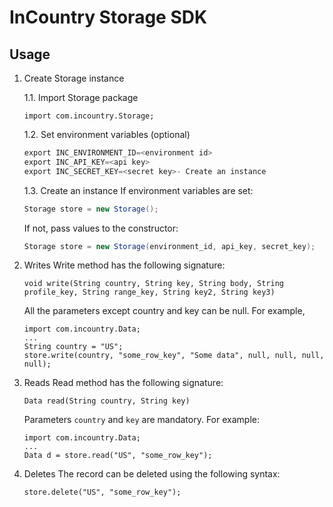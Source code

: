 InCountry Storage SDK
============

Usage
-----

1) Create Storage instance

    1.1. Import Storage package
    ```
    import com.incountry.Storage;
    ```
    1.2. Set environment variables (optional)
    ```java
    export INC_ENVIRONMENT_ID=<environment id>
    export INC_API_KEY=<api key>
    export INC_SECRET_KEY=<secret key>- Create an instance
    ```
    1.3. Create an instance
    If environment variables are set:
    ```java
    Storage store = new Storage();
    ```
    If not, pass values to the constructor:
    ```java
    Storage store = new Storage(environment_id, api_key, secret_key);
    ```
2) Writes
    Write method has the following signature:
    ```
    void write(String country, String key, String body, String profile_key, String range_key, String key2, String key3)
    ```
    All the parameters except country and key can be null. For example,
    ```
    import com.incountry.Data;
    ...
    String country = "US";
    store.write(country, "some_row_key", "Some data", null, null, null, null);
    ```
3) Reads
    Read method has the following signature:
    ```
    Data read(String country, String key)
    ```
    Parameters `country` and `key` are mandatory. For example:
    ```
    import com.incountry.Data;
    ...
    Data d = store.read("US", "some_row_key");
    ```
4) Deletes
    The record can be deleted using the following syntax:
    ```
    store.delete("US", "some_row_key");
    ```

